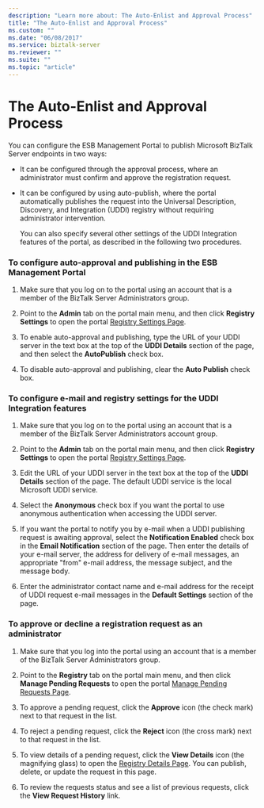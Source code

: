 ```yaml
---
description: "Learn more about: The Auto-Enlist and Approval Process"
title: "The Auto-Enlist and Approval Process"
ms.custom: ""
ms.date: "06/08/2017"
ms.service: biztalk-server
ms.reviewer: ""
ms.suite: ""
ms.topic: "article"
---
```

# The Auto-Enlist and Approval Process
You can configure the ESB Management Portal to publish Microsoft BizTalk Server endpoints in two ways:  
  
- It can be configured through the approval process, where an administrator must confirm and approve the registration request.  
  
- It can be configured by using auto-publish, where the portal automatically publishes the request into the Universal Description, Discovery, and Integration (UDDI) registry without requiring administrator intervention.  
  
  You can also specify several other settings of the UDDI Integration features of the portal, as described in the following two procedures.  
  
### To configure auto-approval and publishing in the ESB Management Portal  
  
1.  Make sure that you log on to the portal using an account that is a member of the BizTalk Server Administrators group.  
  
2.  Point to the **Admin** tab on the portal main menu, and then click **Registry Settings** to open the portal [Registry Settings Page](../esb-toolkit/registry-settings-page.md).  
  
3.  To enable auto-approval and publishing, type the URL of your UDDI server in the text box at the top of the **UDDI Details** section of the page, and then select the **AutoPublish** check box.  
  
4.  To disable auto-approval and publishing, clear the **Auto Publish** check box.  
  
### To configure e-mail and registry settings for the UDDI Integration features  
  
1.  Make sure that you log on to the portal using an account that is a member of the BizTalk Server Administrators account group.  
  
2.  Point to the **Admin** tab on the portal main menu, and then click **Registry Settings** to open the portal [Registry Settings Page](../esb-toolkit/registry-settings-page.md).  
  
3.  Edit the URL of your UDDI server in the text box at the top of the **UDDI Details** section of the page. The default UDDI service is the local Microsoft UDDI service.  
  
4.  Select the **Anonymous** check box if you want the portal to use anonymous authentication when accessing the UDDI server.  
  
5.  If you want the portal to notify you by e-mail when a UDDI publishing request is awaiting approval, select the **Notification Enabled** check box in the **Email Notification** section of the page. Then enter the details of your e-mail server, the address for delivery of e-mail messages, an appropriate "from" e-mail address, the message subject, and the message body.  
  
6.  Enter the administrator contact name and e-mail address for the receipt of UDDI request e-mail messages in the **Default Settings** section of the page.  
  
### To approve or decline a registration request as an administrator  
  
1.  Make sure that you log into the portal using an account that is a member of the BizTalk Server Administrators group.  
  
2.  Point to the **Registry** tab on the portal main menu, and then click **Manage Pending Requests** to open the portal [Manage Pending Requests Page](../esb-toolkit/manage-pending-requests-page.md).  
  
3.  To approve a pending request, click the **Approve** icon (the check mark) next to that request in the list.  
  
4.  To reject a pending request, click the **Reject** icon (the cross mark) next to that request in the list.  
  
5.  To view details of a pending request, click the **View Details** icon (the magnifying glass) to open the [Registry Details Page](../esb-toolkit/registry-details-page.md). You can publish, delete, or update the request in this page.  
  
6.  To review the requests status and see a list of previous requests, click the **View Request History** link.
